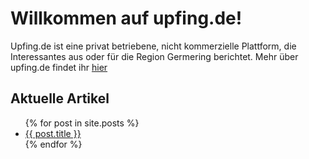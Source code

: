 # Willkommen auf upfing.de!

Upfing.de ist eine privat betriebene, nicht kommerzielle Plattform, die Interessantes aus oder für die Region Germering berichtet. Mehr über upfing.de findet ihr [hier](about.md)

## Aktuelle Artikel
<ul>
  {% for post in site.posts %}
    <li>
      <a href="{{ post.url | prepend: site.github.url }}">{{ post.title }}</a>
    </li>
  {% endfor %}
</ul>
